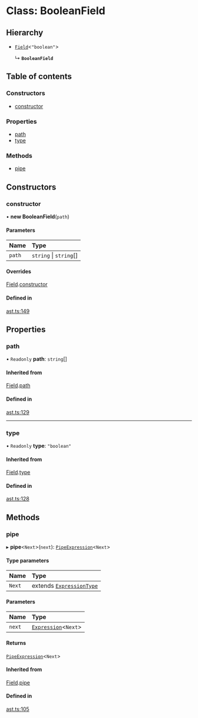 # Class: BooleanField

## Hierarchy

- [`Field`](field.md)<`"boolean"`\>

  ↳ **`BooleanField`**

## Table of contents

### Constructors

- [constructor](booleanfield.md#constructor)

### Properties

- [path](booleanfield.md#path)
- [type](booleanfield.md#type)

### Methods

- [pipe](booleanfield.md#pipe)

## Constructors

### constructor

• **new BooleanField**(`path`)

#### Parameters

| Name   | Type                   |
| :----- | :--------------------- |
| `path` | `string` \| `string`[] |

#### Overrides

[Field](field.md).[constructor](field.md#constructor)

#### Defined in

[ast.ts:149](https://github.com/k8ts/hydrographer/blob/main/src/ast.ts#L149)

## Properties

### path

• `Readonly` **path**: `string`[]

#### Inherited from

[Field](field.md).[path](field.md#path)

#### Defined in

[ast.ts:129](https://github.com/k8ts/hydrographer/blob/main/src/ast.ts#L129)

---

### type

• `Readonly` **type**: `"boolean"`

#### Inherited from

[Field](field.md).[type](field.md#type)

#### Defined in

[ast.ts:128](https://github.com/k8ts/hydrographer/blob/main/src/ast.ts#L128)

## Methods

### pipe

▸ **pipe**<`Next`\>(`next`): [`PipeExpression`](pipeexpression.md)<`Next`\>

#### Type parameters

| Name   | Type                                                     |
| :----- | :------------------------------------------------------- |
| `Next` | extends [`ExpressionType`](../modules.md#expressiontype) |

#### Parameters

| Name   | Type                                   |
| :----- | :------------------------------------- |
| `next` | [`Expression`](expression.md)<`Next`\> |

#### Returns

[`PipeExpression`](pipeexpression.md)<`Next`\>

#### Inherited from

[Field](field.md).[pipe](field.md#pipe)

#### Defined in

[ast.ts:105](https://github.com/k8ts/hydrographer/blob/main/src/ast.ts#L105)
